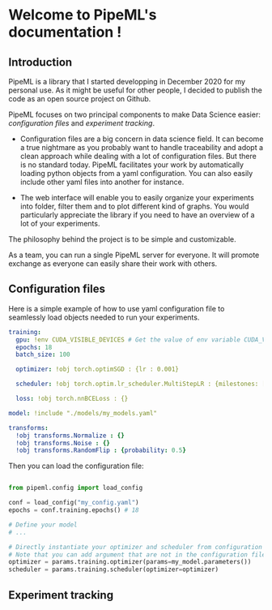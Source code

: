 # Welcome to PipeML's documentation !

## Introduction

PipeML is a library that I started developping in December 2020 for my personal use.
As it might be useful for other people, I decided to publish the code as an open source project on Github.

PipeML focuses on two principal components to make Data Science easier: *configuration files* and *experiment tracking*.

- Configuration files are a big concern in data science field. It can become a true nightmare as you probably want to handle traceability and adopt a clean approach while dealing with a lot of configuration files. But there is no standard today. PipeML facilitates your work by automatically loading python objects from a yaml configuration. You can also easily include other yaml files into another for instance.

- The web interface will enable you to easily organize your experiments into folder, filter them and to plot different kind of graphs. You would particularly appreciate the library if you need to have an overview of a lot of your experiments.

The philosophy behind the project is to be simple and customizable.

As a team, you can run a single PipeML server for everyone. It will promote exchange as everyone can easily share their work with others.

## Configuration files

Here is a simple example of how to use yaml configuration file to seamlessly load objects needed to run your experiments.
  
```yaml
training:
  gpu: !env CUDA_VISIBLE_DEVICES # Get the value of env variable CUDA_VISIBLE_DEVICES
  epochs: 18
  batch_size: 100

  optimizer: !obj torch.optimSGD : {lr : 0.001}

  scheduler: !obj torch.optim.lr_scheduler.MultiStepLR : {milestones: [2, 6, 10, 14]}

  loss: !obj torch.nnBCELoss : {}

model: !include "./models/my_models.yaml"

transforms:
  !obj transforms.Normalize : {}
  !obj transforms.Noise : {}
  !obj transforms.RandomFlip : {probability: 0.5}
```

Then you can load the configuration file:

```python

from pipeml.config import load_config

conf = load_config("my_config.yaml")
epochs = conf.training.epochs() # 18

# Define your model
# ...

# Directly instantiate your optimizer and scheduler from configuration
# Note that you can add argument that are not in the configuration file
optimizer = params.training.optimizer(params=my_model.parameters()) 
scheduler = params.training.scheduler(optimizer=optimizer)
```

## Experiment tracking
